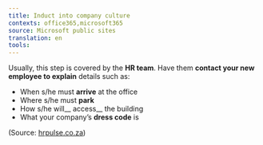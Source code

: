 ```yaml
---
title: Induct into company culture
contexts: office365,microsoft365
source: Microsoft public sites
translation: en
tools: 
---
```


Usually, this step is covered by the __HR team__\. Have them __contact your new employee to explain__ details such as:  


- When s/he must __arrive__ at the office
- Where s/he must __park__
- How s/he will__ access__ the building
- What your company’s __dress code__ is  


\(Source: [hrpulse\.co\.za](http://www.hrpulse.co.za/first-months2/induction/229077-why-is-induction-so-important)\)

